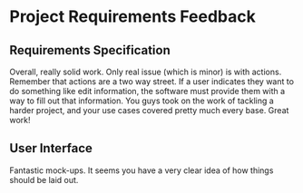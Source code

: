 # Project Requirements Feedback

## Requirements Specification
Overall, really solid work. Only real issue (which is minor) is with actions. Remember that actions are a two way street. If a user indicates they want to do something like edit information, the software must provide them with a way to fill out that information.
You guys took on the work of tackling a harder project, and your use cases covered pretty much every base. Great work!

## User Interface
Fantastic mock-ups. It seems you have a very clear idea of how things should be laid out.